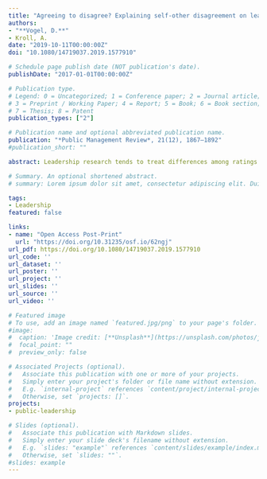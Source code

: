 ```yaml
---
title: "Agreeing to disagree? Explaining self-other disagreement on leadership behaviour"
authors:
- "**Vogel, D.**"
- Kroll, A.
date: "2019-10-11T00:00:00Z"
doi: "10.1080/14719037.2019.1577910"

# Schedule page publish date (NOT publication's date).
publishDate: "2017-01-01T00:00:00Z"

# Publication type.
# Legend: 0 = Uncategorized; 1 = Conference paper; 2 = Journal article;
# 3 = Preprint / Working Paper; 4 = Report; 5 = Book; 6 = Book section;
# 7 = Thesis; 8 = Patent
publication_types: ["2"]

# Publication name and optional abbreviated publication name.
publication: "*Public Management Review*, 21(12), 1867–1892"
#publication_short: ""

abstract: Leadership research tends to treat differences among ratings of the same leaders as measurement error. Our study makes such varying perceptions of leadership behaviour its main phenomenon of investigation. We conceptualize divergent leadership ratings based on the difference between managers’ self-ratings and team members’ assessments of leadership behaviour. Using data from three German public organizations on 51 teams and 190 leader–follower dyads, we find that divergent leadership ratings are a function of managers’ motivation, their use of managerial reflection routines, and team members’ personality. The findings point to the importance of using multisource feedback and developing managers’ self- and other-awareness.

# Summary. An optional shortened abstract.
# summary: Lorem ipsum dolor sit amet, consectetur adipiscing elit. Duis posuere tellus ac convallis placerat. Proin tincidunt magna sed ex sollicitudin condimentum.

tags:
- Leadership
featured: false

links:
- name: "Open Access Post-Print"
  url: "https://doi.org/10.31235/osf.io/62ngj"
url_pdf: https://doi.org/10.1080/14719037.2019.1577910
url_code: ''
url_dataset: ''
url_poster: ''
url_project: ''
url_slides: ''
url_source: ''
url_video: ''

# Featured image
# To use, add an image named `featured.jpg/png` to your page's folder. 
#image:
#  caption: 'Image credit: [**Unsplash**](https://unsplash.com/photos/jdD8gXaTZsc)'
#  focal_point: ""
#  preview_only: false

# Associated Projects (optional).
#   Associate this publication with one or more of your projects.
#   Simply enter your project's folder or file name without extension.
#   E.g. `internal-project` references `content/project/internal-project/index.md`.
#   Otherwise, set `projects: []`.
projects:
- public-leadership

# Slides (optional).
#   Associate this publication with Markdown slides.
#   Simply enter your slide deck's filename without extension.
#   E.g. `slides: "example"` references `content/slides/example/index.md`.
#   Otherwise, set `slides: ""`.
#slides: example
---
```


